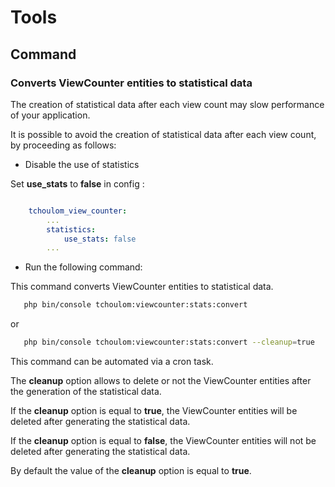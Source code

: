 # Tools

## Command

### Converts ViewCounter entities to statistical data

The creation of statistical data after each view count may slow performance of your application.

It is possible to avoid the creation of statistical data after each view count, by proceeding as follows:

- Disable the use of statistics

Set **use_stats** to **false** in config :

```yaml

    tchoulom_view_counter:
        ...
        statistics:
            use_stats: false
        ...
```

- Run the following command:

This command converts ViewCounter entities to statistical data.

```bash
   php bin/console tchoulom:viewcounter:stats:convert
```

or

```bash
   php bin/console tchoulom:viewcounter:stats:convert --cleanup=true
```

This command can be automated via a cron task.

The **cleanup** option allows to delete or not the ViewCounter entities after the generation of the statistical data.

If the **cleanup** option is equal to **true**, the ViewCounter entities will be deleted after generating the statistical data.

If the **cleanup** option is equal to **false**, the ViewCounter entities will not be deleted after generating the statistical data.

By default the value of the **cleanup** option is equal to **true**.
